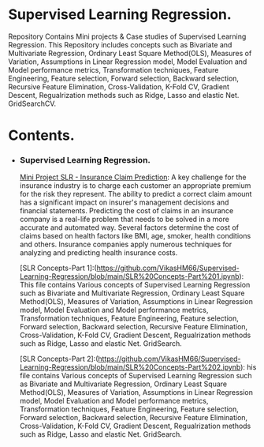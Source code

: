 # Supervised Learning Regression.
Repository Contains Mini projects & Case studies of Supervised Learning Regression. This Repository includes concepts such as Bivariate and Multivariate Regression, Ordinary Least Square Method(OLS), Measures of Variation, Assumptions in Linear Regression model, Model Evaluation and Model performance metrics, Transformation techniques, Feature Engineering, Feature selection, Forward selection, Backward selection, Recursive Feature Elimination, Cross-Validation, K-Fold CV, Gradient Descent, Regualrization methods such as Ridge, Lasso and elastic Net. GridSearchCV.
# Contents.
   - ### Supervised Learning Regression.
    
        [Mini Project SLR - Insurance Claim Prediction](https://github.com/VikasHM66/Supervised-Learning-Regression/blob/main/Mini%20project%20-%20Regression-Insurance%20Claim%20Prediction..ipynb): A key challenge for the insurance industry is to charge each customer an appropriate premium for the risk they represent. The ability to predict a correct claim amount has a significant impact on insurer's management decisions and financial statements. Predicting the cost of claims in an insurance company is a real-life problem that needs to be solved in a more accurate and automated way. Several factors determine the cost of claims based on health factors like BMI, age, smoker, health conditions and others. Insurance companies apply numerous techniques for analyzing and predicting health insurance costs.
        
        [SLR Concepts-Part 1]:(https://github.com/VikasHM66/Supervised-Learning-Regression/blob/main/SLR%20Concepts-Part%201.ipynb): This file contains Various concepts of Supervised Learning Regression such as Bivariate and Multivariate Regression, Ordinary Least Square Method(OLS), Measures of Variation, Assumptions in Linear Regression model, Model Evaluation and Model performance metrics, Transformation techniques, Feature Engineering, Feature selection, Forward selection, Backward selection, Recursive Feature Elimination, Cross-Validation, K-Fold CV, Gradient Descent, Regualrization methods such as Ridge, Lasso and elastic Net. GridSearch.
        
        [SLR Concepts-Part 2]:(https://github.com/VikasHM66/Supervised-Learning-Regression/blob/main/SLR%20Concepts-Part%202.ipynb): his file contains Various concepts of Supervised Learning Regression such as Bivariate and Multivariate Regression, Ordinary Least Square Method(OLS), Measures of Variation, Assumptions in Linear Regression model, Model Evaluation and Model performance metrics, Transformation techniques, Feature Engineering, Feature selection, Forward selection, Backward selection, Recursive Feature Elimination, Cross-Validation, K-Fold CV, Gradient Descent, Regualrization methods such as Ridge, Lasso and elastic Net. GridSearch.



